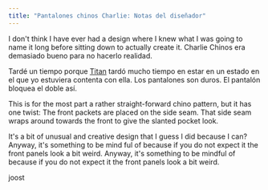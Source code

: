 ```yaml
---
title: "Pantalones chinos Charlie: Notas del diseñador"
---
```


I don't think I have ever had a design where I knew what I was going to name it long before sitting down to actually create it. Charlie Chinos era demasiado bueno para no hacerlo realidad.

Tardé un tiempo porque [Titan](/designs/titan) tardó mucho tiempo en estar en un estado en el que yo estuviera contenta con ella. Los pantalones son duros. El pantalón bloquea el doble así.

This is for the most part a rather straight-forward chino pattern, but it has one twist: The front packets are placed on the side seam. That side seam wraps around towards the front to give the slanted pocket look.

It's a bit of unusual and creative design that I guess I did because I can? Anyway, it's something to be mind ful of because if you do not expect it the front panels look a bit weird. Anyway, it's something to be mindful of because if you do not expect it the front panels look a bit weird.

joost


